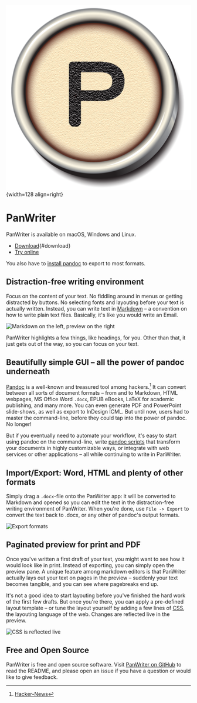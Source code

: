![](https://github.com/mb21/panwriter/raw/master/icons/icon.png){width=128 align=right}

# PanWriter

PanWriter is available on macOS, Windows and Linux.

- [Download](https://github.com/mb21/panwriter/releases/){#download}
- [Try online](/try/)

You also have to [install pandoc](https://pandoc.org/installing.html) to export to most formats.


## Distraction-free writing environment

Focus on the content of your text. No fiddling around in menus or getting distracted by buttons. No selecting fonts and layouting before your text is actually written. Instead, you can write text in [Markdown](https://commonmark.org/help/) – a convention on how to write plain text files. Basically, it's like you would write an Email.

![Markdown on the left, preview on the right](https://github.com/mb21/panwriter/raw/master/screenshot.png)

PanWriter highlights a few things, like headings, for you. Other than that, it just gets out of the way, so you can focus on your text.


## Beautifully simple GUI – all the power of pandoc underneath

[Pandoc](https://pandoc.org) is a well-known and treasured tool among hackers.[^1] It can convert between all sorts of document formats – from and to Markdown, HTML webpages, MS Office Word `.docx`, EPUB eBooks, LaTeX for academic publishing, and many more. You can even generate PDF and PowerPoint slide-shows, as well as export to InDesign ICML. But until now, users had to master the command-line, before they could tap into the power of pandoc. No longer!

But if you eventually need to automate your workflow, it's easy to start using pandoc on the command-line, write [pandoc scripts](http://pandoc.org/lua-filters.html) that transform your documents in highly customizable ways, or integrate with web services or other applications – all while continuing to write in PanWriter.

[^1]: [Hacker-News](https://news.ycombinator.com/item?id=17855104)


## Import/Export: Word, HTML and plenty of other formats

Simply drag a `.docx`-file onto the PanWriter app: it will be converted to Markdown and opened so you can edit the text in the distraction-free writing environment of PanWriter. When you're done, use `File -> Export` to convert the text back to .docx, or any other of pandoc's output formats.

![Export formats](https://github.com/mb21/panwriter/raw/master/screenshot-export.png)


## Paginated preview for print and PDF

Once you've written a first draft of your text, you might want to see how it would look like in print. Instead of exporting, you can simply open the preview pane. A unique feature among markdown editors is that PanWriter actually lays out your text on pages in the preview – suddenly your text becomes tangible, and you can see where pagebreaks end up.

It's not a good idea to start layouting before you've finished the hard work of the first few drafts. But once you're there, you can apply a pre-defined layout template – or tune the layout yourself by adding a few lines of [CSS](https://developer.mozilla.org/docs/Glossary/CSS), the layouting language of the web. Changes are reflected live in the preview.

![CSS is reflected live](https://github.com/mb21/panwriter/raw/master/screenshot-css.png)


## Free and Open Source

PanWriter is free and open source software. Visit [PanWriter on GitHub](https://github.com/mb21/panwriter) to read the README, and please open an issue if you have a question or would like to give feedback.